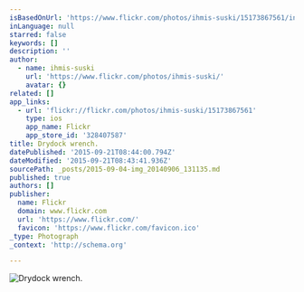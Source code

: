 ```yaml
---
isBasedOnUrl: 'https://www.flickr.com/photos/ihmis-suski/15173867561/in/album-72157647356160172/'
inLanguage: null
starred: false
keywords: []
description: ''
author:
  - name: ihmis-suski
    url: 'https://www.flickr.com/photos/ihmis-suski/'
    avatar: {}
related: []
app_links:
  - url: 'flickr://flickr.com/photos/ihmis-suski/15173867561'
    type: ios
    app_name: Flickr
    app_store_id: '328407587'
title: Drydock wrench.
datePublished: '2015-09-21T08:44:00.794Z'
dateModified: '2015-09-21T08:43:41.936Z'
sourcePath: _posts/2015-09-04-img_20140906_131135.md
published: true
authors: []
publisher:
  name: Flickr
  domain: www.flickr.com
  url: 'https://www.flickr.com/'
  favicon: 'https://www.flickr.com/favicon.ico'
_type: Photograph
_context: 'http://schema.org'

---
```

![Drydock wrench.](https://farm4.staticflickr.com/3835/15173867561_27060075a6_b.jpg)